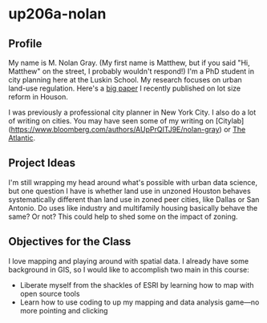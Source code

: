 # up206a-nolan
## Profile
My name is M. Nolan Gray. (My first name is Matthew, but if you said "Hi, Matthew" on the street, I probably wouldn't respond!) I'm a PhD student in city planning here at the Luskin School. My research focuses on urban land-use regulation. Here's a [big paper](https://journals.sagepub.com/doi/full/10.1177/0739456X20935156) I recently published on lot size reform in Houson.

I was previously a professional city planner in New York City. I also do a lot of writing on cities. You may have seen some of my writing on [Citylab] (https://www.bloomberg.com/authors/AUpPrQITJ9E/nolan-gray) or [The Atlantic](https://www.theatlantic.com/author/nolan-gray/).

## Project Ideas
I'm still wrapping my head around what's possible with urban data science, but one question I have is whether land use in unzoned Houston behaves systematically different than land use in zoned peer cities, like Dallas or San Antonio. Do uses like industry and multifamily housing basically behave the same? Or not? This could help to shed some on the impact of zoning.

## Objectives for the Class
I love mapping and playing around with spatial data. I already have some background in GIS, so I would like to accomplish two main in this course:
* Liberate myself from the shackles of ESRI by learning how to map with open source tools
* Learn how to use coding to up my mapping and data analysis game—no more pointing and clicking
